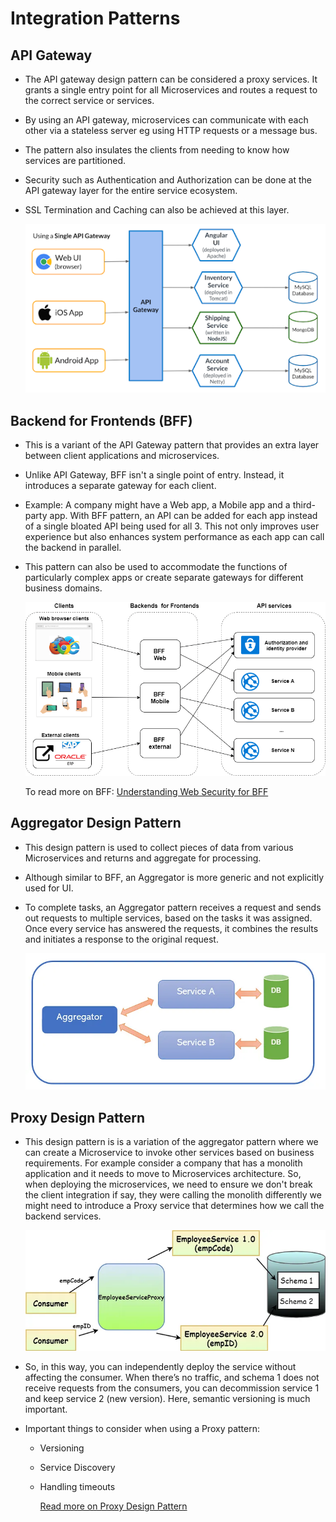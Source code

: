 # Integration Patterns

## API Gateway

- The API gateway design pattern can be considered a proxy services. It grants a single entry point for all Microservices and routes a request to the correct service or services.
- By using an API gateway, microservices can communicate with each other via a stateless server eg using HTTP requests or a message bus.
- The pattern also insulates the clients from needing to know how services are partitioned.
- Security such as Authentication and Authorization can be done at the API gateway layer for the entire service ecosystem.
- SSL Termination and Caching can also be achieved at this layer.

  ![Api Gateway Pattern](/images/api-gateway.webp)

## Backend for Frontends (BFF)

- This is a variant of the API Gateway pattern that provides an extra layer between client applications and microservices.
- Unlike API Gateway, BFF isn't a single point of entry. Instead, it introduces a separate gateway for each client.
- Example: A company might have a Web app, a Mobile app and a third-party app. With BFF pattern, an API can be added for each app instead of a single bloated API being used for all 3. This not only improves user experience but also enhances system performance as each app can call the backend in parallel.
- This pattern can also be used to accommodate the functions of particularly complex apps or create separate gateways for different business domains.

  ![BFF Pattern](/images/bff-pattern.png)

  To read more on BFF:
  [Understanding Web Security for BFF](https://dev.to/damikun/web-app-security-understanding-the-meaning-of-the-bff-pattern-i85)

## Aggregator Design Pattern

- This design pattern is used to collect pieces of data from various Microservices and returns and aggregate for processing.
- Although similar to BFF, an Aggregator is more generic and not explicitly used for UI.
- To complete tasks, an Aggregator pattern receives a request and sends out requests to multiple services, based on the tasks it was assigned. Once every service has answered the requests, it combines the results and initiates a response to the original request.

  ![Aggregator Pattern](/images/aggregator-pattern.webp)

## Proxy Design Pattern

- This design pattern is is a variation of the aggregator pattern where we can create a Microservice to invoke other services based on business requirements. For example consider a company that has a monolith application and it needs to move to Microservices architecture. So, when deploying the microservices, we need to ensure we don't break the client integration if say, they were calling the monolith differently we might need to introduce a Proxy service that determines how we call the backend services.

  ![Proxy Design pattern](/images/proxy.webp)

- So, in this way, you can independently deploy the service without affecting the consumer. When there’s no traffic, and schema 1 does not receive requests from the consumers, you can decommission service 1 and keep service 2 (new version). Here, semantic versioning is much important.
- Important things to consider when using a Proxy pattern:

  - Versioning
  - Service Discovery
  - Handling timeouts

    [Read more on Proxy Design Pattern](https://medium.com/nerd-for-tech/proxy-microservice-design-pattern-91d455b0d05a)
